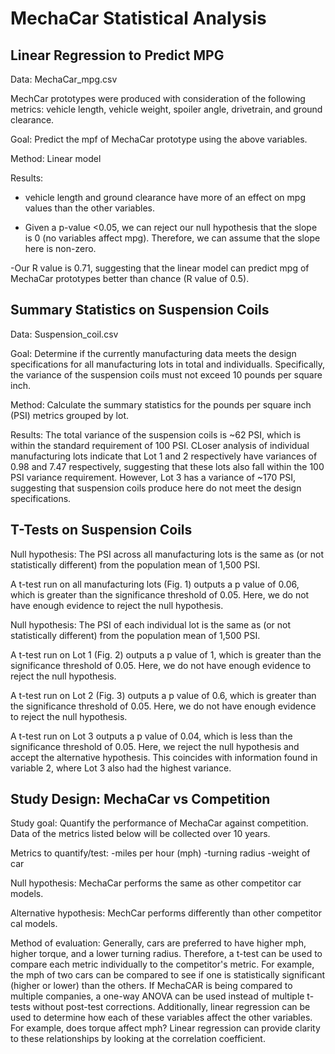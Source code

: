 # MechaCar Statistical Analysis

## Linear Regression to Predict MPG

Data: MechaCar_mpg.csv

MechCar prototypes were produced with consideration of the following metrics:  vehicle length, vehicle weight, spoiler angle, drivetrain, and ground clearance.

Goal: Predict the mpf of MechaCar prototype using the above variables.

Method: Linear model

Results: 
- vehicle length and ground clearance have more of an effect on mpg values than the other variables.

- Given a p-value <0.05, we can reject our null hypothesis that the slope is 0 (no variables affect mpg). Therefore, we can assume that the slope here is non-zero.

-Our R value is 0.71, suggesting that the linear model can predict mpg of MechaCar prototypes better than chance (R value of 0.5). 

## Summary Statistics on Suspension Coils
Data: Suspension_coil.csv

Goal: Determine if the currently manufacturing data meets the design specifications for all manufacturing lots in total and individualls. Specifically, the variance of the suspension coils must not exceed 10 pounds per square inch.

Method:  Calculate the summary statistics for the pounds per square inch (PSI) metrics grouped by lot. 

Results: The total variance of the suspension coils is ~62 PSI, which is within the standard requirement of 100 PSI. CLoser analysis of individual manufacturing lots indicate that Lot 1 and 2 respectively have variances of 0.98 and 7.47 respectively, suggesting that these lots also fall within the 100 PSI variance requirement. However, Lot 3 has a variance of ~170 PSI, suggesting that suspension coils produce here do not meet the design specifications.

## T-Tests on Suspension Coils
Null hypothesis: The PSI across all manufacturing lots is the same as (or not statistically different) from the population mean of 1,500 PSI.

A t-test run on all manufacturing lots (Fig. 1) outputs a p value of 0.06, which is greater than the significance threshold of 0.05. Here, we do not have enough evidence to reject the null hypothesis.

Null hypothesis: The PSI of each individual lot is the same as (or not statistically different) from the population mean of 1,500 PSI.

A t-test run on Lot 1 (Fig. 2) outputs a p value of 1, which is greater than the significance threshold of 0.05. Here, we do not have enough evidence to reject the null hypothesis.

A t-test run on Lot 2 (Fig. 3) outputs a p value of 0.6, which is greater than the significance threshold of 0.05. Here, we do not have enough evidence to reject the null hypothesis.

A t-test run on Lot 3 outputs a p value of 0.04, which is less than the significance threshold of 0.05. Here, we reject the null hypothesis and accept the alternative hypothesis. This coincides with information found in variable 2, where Lot 3 also had the highest variance.

## Study Design: MechaCar vs Competition
Study goal: Quantify the performance of MechaCar against competition. Data of the metrics listed below will be collected over 10 years.

Metrics to quantify/test: 
-miles per hour (mph)
-turning radius
-weight of car

Null hypothesis: MechaCar performs the same as other competitor car models.

Alternative hypothesis: MechCar performs differently than other competitor cal models.

Method of evaluation:  Generally, cars are preferred to have higher mph, higher torque, and a lower turning radius. Therefore, a t-test can be used to compare each metric individually to the competitor's metric. For example, the mph of two cars can be compared to see if one is statistically significant (higher or lower) than the others. If MechaCAR is being compared to multiple companies, a one-way ANOVA can be used instead of multiple t-tests without post-test corrections. Additionally, linear regression can be used to determine how each of these variables affect the other variables. For example, does torque affect mph? Linear regression can provide clarity to these relationships by looking at the correlation coefficient.



